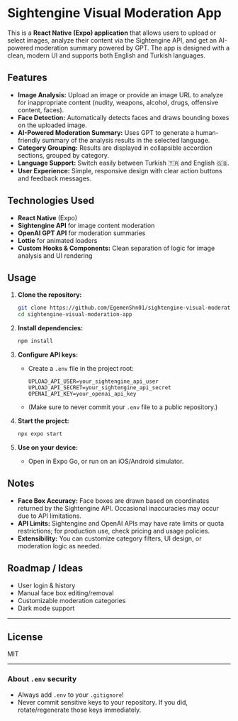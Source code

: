 # Sightengine Visual Moderation App

This is a **React Native (Expo) application** that allows users to upload or select images, analyze their content via the Sightengine API, and get an AI-powered moderation summary powered by GPT. The app is designed with a clean, modern UI and supports both English and Turkish languages.

## Features

* **Image Analysis:** Upload an image or provide an image URL to analyze for inappropriate content (nudity, weapons, alcohol, drugs, offensive content, faces).
* **Face Detection:** Automatically detects faces and draws bounding boxes on the uploaded image.
* **AI-Powered Moderation Summary:** Uses GPT to generate a human-friendly summary of the analysis results in the selected language.
* **Category Grouping:** Results are displayed in collapsible accordion sections, grouped by category.
* **Language Support:** Switch easily between Turkish 🇹🇷 and English 🇬🇧.
* **User Experience:** Simple, responsive design with clear action buttons and feedback messages.


## Technologies Used

* **React Native** (Expo)
* **Sightengine API** for image content moderation
* **OpenAI GPT API** for moderation summaries
* **Lottie** for animated loaders
* **Custom Hooks & Components:** Clean separation of logic for image analysis and UI rendering

## Usage

1. **Clone the repository:**

   ```bash
   git clone https://github.com/EgemenShn01/sightengine-visual-moderation-app.git
   cd sightengine-visual-moderation-app
   ```

2. **Install dependencies:**

   ```bash
   npm install
   ```

3. **Configure API keys:**

   * Create a `.env` file in the project root:

     ```
     UPLOAD_API_USER=your_sightengine_api_user
     UPLOAD_API_SECRET=your_sightengine_api_secret
     OPENAI_API_KEY=your_openai_api_key
     ```
   * (Make sure to never commit your `.env` file to a public repository.)

4. **Start the project:**

   ```bash
   npx expo start
   ```

5. **Use on your device:**

   * Open in Expo Go, or run on an iOS/Android simulator.

## Notes

* **Face Box Accuracy:** Face boxes are drawn based on coordinates returned by the Sightengine API. Occasional inaccuracies may occur due to API limitations.
* **API Limits:** Sightengine and OpenAI APIs may have rate limits or quota restrictions; for production use, check pricing and usage policies.
* **Extensibility:** You can customize category filters, UI design, or moderation logic as needed.

## Roadmap / Ideas

* User login & history
* Manual face box editing/removal
* Customizable moderation categories
* Dark mode support

---

## License

MIT

---

### About `.env` security

* Always add `.env` to your `.gitignore`!
* Never commit sensitive keys to your repository. If you did, rotate/regenerate those keys immediately.
